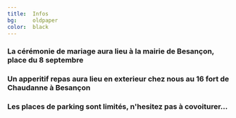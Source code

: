 ```yaml
---
title:  Infos
bg:     oldpaper
color:  black
---
```


### La cérémonie de mariage aura lieu à la mairie de Besançon, place du 8 septembre

### Un apperitif repas aura lieu en exterieur chez nous au __16 fort de Chaudanne à Besançon__

### Les places de parking sont limités, n'hesitez pas à __covoiturer__...
